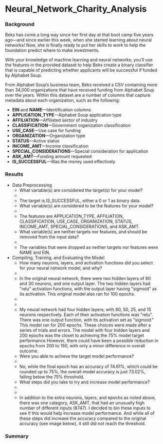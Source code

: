# Neural_Network_Charity_Analysis

### Background

Beks has come a long way since her first day at that boot camp five years ago—and since earlier this week, when she started learning about neural networks! Now, she is finally ready to put her skills to work to help the foundation predict where to make investments.

With your knowledge of machine learning and neural networks, you’ll use the features in the provided dataset to help Beks create a binary classifier that is capable of predicting whether applicants will be successful if funded by Alphabet Soup.

From Alphabet Soup’s business team, Beks received a CSV containing more than 34,000 organizations that have received funding from Alphabet Soup over the years. Within this dataset are a number of columns that capture metadata about each organization, such as the following:

- **EIN** and **NAME**—Identification columns
- **APPLICATION_TYPE**—Alphabet Soup application type
- **AFFILIATION**—Affiliated sector of industry
- **CLASSIFICATION**—Government organization classification
- **USE_CASE**—Use case for funding
- **ORGANIZATION**—Organization type
- **STATUS**—Active status
- **INCOME_AMT**—Income classification
- **SPECIAL_CONSIDERATIONS**—Special consideration for application
- **ASK_AMT**—Funding amount requested
- **IS_SUCCESSFUL**—Was the money used effectively



### Results

- Data Preprocessing
  - What variable(s) are considered the target(s) for your model?
  - ![]()
  - The target is IS_SUCCESSFUL, either a 0 or 1 as binary data.
  - What variable(s) are considered to be the features for your model?
  - ![]()
  - The features are APPLICATION_TYPE, AFFILIATION, CLASSIFICATION, USE_CASE, ORGANIZATION, STATUS, INCOME_AMT, SPECIAL_CONSIDERATIONS, and ASK_AMT.
  - What variable(s) are neither targets nor features, and should be removed from the input data?
  - ![]()
  - The variables that were dropped as neither targets nor features were NAME and EIN.
- Compiling, Training, and Evaluating the Model
  - How many neurons, layers, and activation functions did you select for your neural network model, and why?
  - ![]()
  - In the original neural network, there were two hidden layers of 80 and 30 neurons, and one output layer. The two hidden layers had "relu" activation functions, with the output layer having "sigmoid" as its activation. This original model also ran for 100 epochs.
  - ![]()
  - ![]()
  - My neural network had four hidden layers, with 80, 50, 25, and 15 neurons respectively. Each of their activation functions was "relu". There was one output function, with its activation set as "sigmoid." This model ran for 200 epochs. These choices were made after a series of trials and errors. The model with four hidden layers and 200 epochs was the closet to achieving the 75% model target performance However, there could have been a possible reduction in epochs from 200 to 150, with only a minor difference in overall outcome.
  - Were you able to achieve the target model performance?
  - ![]()
  - No, while the final epoch has an accuracy of 74.61%, which could be rounded up to 75%, the overall model accuracy is just 73.02%, falling below the 75% threshold.
  - What steps did you take to try and increase model performance?
  - ![]()
  - ![]()
  - In addition to the extra neurons, layers, and epochs as noted above, there was one category, ASK_AMT, that had an unusually high number of different inputs (8747). I decided to bin these inputs to see if this would help increase model performance. And while all of these steps did increase the accuracy compared to the original accuracy (see image below), it still did not reach the threshold.

### Summary
